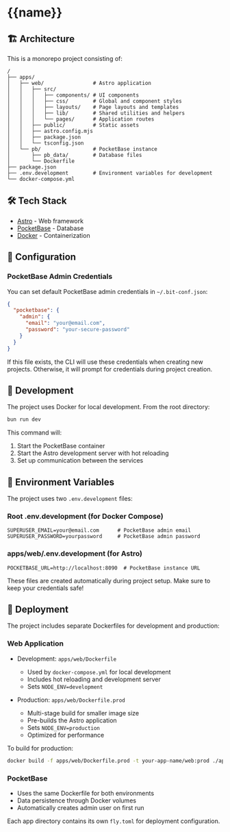 # {{name}}

## 🏗 Architecture

This is a monorepo project consisting of:

```text
/
├── apps/
│   ├── web/                # Astro application
│   │   ├── src/
│   │   │   ├── components/ # UI components
│   │   │   ├── css/        # Global and component styles
│   │   │   ├── layouts/    # Page layouts and templates
│   │   │   ├── lib/        # Shared utilities and helpers
│   │   │   └── pages/      # Application routes
│   │   ├── public/         # Static assets
│   │   ├── astro.config.mjs
│   │   ├── package.json
│   │   └── tsconfig.json
│   └── pb/                 # PocketBase instance
│       ├── pb_data/        # Database files
│       └── Dockerfile
├── package.json
├── .env.development        # Environment variables for development
└── docker-compose.yml
```

## 🛠 Tech Stack

- [Astro](https://astro.build) - Web framework
- [PocketBase](https://pocketbase.io) - Database
- [Docker](https://www.docker.com) - Containerization

## 🔧 Configuration

### PocketBase Admin Credentials

You can set default PocketBase admin credentials in `~/.bit-conf.json`:

```json
{
  "pocketbase": {
    "admin": {
      "email": "your@email.com",
      "password": "your-secure-password"
    }
  }
}
```

If this file exists, the CLI will use these credentials when creating new projects. Otherwise, it will prompt for credentials during project creation.

## 🧞 Development

The project uses Docker for local development. From the root directory:

```bash
bun run dev
```

This command will:
1. Start the PocketBase container
2. Start the Astro development server with hot reloading
3. Set up communication between the services

## 🔑 Environment Variables

The project uses two `.env.development` files:

### Root .env.development (for Docker Compose)
```env
SUPERUSER_EMAIL=your@email.com      # PocketBase admin email
SUPERUSER_PASSWORD=yourpassword     # PocketBase admin password
```

### apps/web/.env.development (for Astro)
```env
POCKETBASE_URL=http://localhost:8090  # PocketBase instance URL
```

These files are created automatically during project setup. Make sure to keep your credentials safe!

## 🚀 Deployment

The project includes separate Dockerfiles for development and production:

### Web Application
- Development: `apps/web/Dockerfile` 
  - Used by `docker-compose.yml` for local development
  - Includes hot reloading and development server
  - Sets `NODE_ENV=development`

- Production: `apps/web/Dockerfile.prod`
  - Multi-stage build for smaller image size
  - Pre-builds the Astro application
  - Sets `NODE_ENV=production`
  - Optimized for performance

To build for production:
```bash
docker build -f apps/web/Dockerfile.prod -t your-app-name/web:prod ./apps/web
```

### PocketBase
- Uses the same Dockerfile for both environments
- Data persistence through Docker volumes
- Automatically creates admin user on first run

Each app directory contains its own `fly.toml` for deployment configuration.
